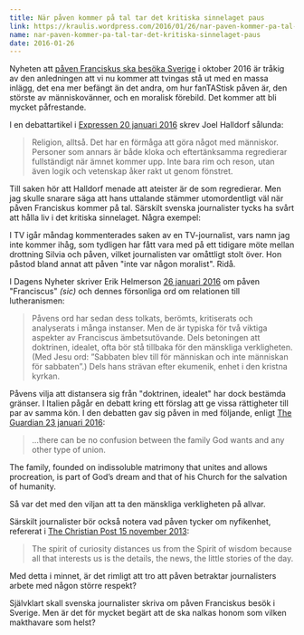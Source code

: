 ```yaml
---
title: När påven kommer på tal tar det kritiska sinnelaget paus
link: https://kraulis.wordpress.com/2016/01/26/nar-paven-kommer-pa-tal-tar-det-kritiska-sinnelaget-paus/
name: nar-paven-kommer-pa-tal-tar-det-kritiska-sinnelaget-paus
date: 2016-01-26
---
```

Nyheten att [påven Franciskus ska besöka Sverige](http://www.svt.se/nyheter/utrikes/beskedet-paven-kommer-till-sverige) i oktober 2016 är tråkig av den anledningen att vi nu kommer att tvingas stå ut med en massa inlägg, det ena mer befängt än det andra, om hur fanTAStisk påven är, den störste av människovänner, och en moralisk förebild. Det kommer att bli mycket påfrestande.



I en debattartikel i [Expressen 20 januari 2016](http://www.expressen.se/kultur/joel-halldorf-religion-orsakar-inte-valdet/) skrev Joel Halldorf sålunda:

> Religion, alltså. Det har en förmåga att göra något med människor. Personer som annars är både kloka och eftertänksamma regredierar fullständigt när ämnet kommer upp. Inte bara rim och reson, utan även logik och vetenskap åker rakt ut genom fönstret.

Till saken hör att Halldorf menade att ateister är de som regredierar. Men jag skulle snarare säga att hans uttalande stämmer utomordentligt väl när påven Franciskus kommer på tal. Särskilt svenska journalister tycks ha svårt att hålla liv i det kritiska sinnelaget. Några exempel:

I TV igår måndag kommenterades saken av en TV-journalist, vars namn jag inte kommer ihåg, som tydligen har fått vara med på ett tidigare möte mellan drottning Silvia och påven, vilket journalisten var omåttligt stolt över. Hon påstod bland annat att påven "inte var någon moralist". Ridå.

I Dagens Nyheter skriver Erik Helmerson [26 januari 2016](http://www.dn.se/ledare/signerat/erik-helmerson-svar-uppgift-for-paven-franciscus/) om påven "Franciscus" *(sic)* och dennes försonliga ord om relationen till lutheranismen:

> Påvens ord har sedan dess tolkats, berömts, kritiserats och analyserats i många instanser. Men de är typiska för två viktiga aspekter av Franciscus ämbetsutövande. Dels betoningen att doktrinen, idealet, ofta bör stå tillbaka för den mänskliga verkligheten. (Med Jesu ord: ”Sabbaten blev till för människan och inte människan för sabbaten”.) Dels hans strävan efter ekumenik, enhet i den kristna kyrkan.

Påvens vilja att distansera sig från "doktrinen, idealet" har dock bestämda gränser. I Italien pågår en debatt kring ett förslag att ge vissa rättigheter till par av samma kön. I den debatten gav sig påven in med följande, enligt [The Guardian 23 januari 2016](http://www.theguardian.com/society/2016/jan/23/pope-francis-defends-traditional-marriage-ahead-of-italy-civil-unions-vote):

> ...there can be no confusion between the family God wants and any other type of union.

The family, founded on indissoluble matrimony that unites and allows procreation, is part of God’s dream and that of his Church for the salvation of humanity.

Så var det med den viljan att ta den mänskliga verkligheten på allvar.

Särskilt journalister bör också notera vad påven tycker om nyfikenhet, refererat i [The Christian Post 15 november 2013](http://www.christianpost.com/news/pope-francis-warns-against-spirit-of-curiosity-108843/):

> The spirit of curiosity distances us from the Spirit of wisdom because all that interests us is the details, the news, the little stories of the day.

Med detta i minnet, är det rimligt att tro att påven betraktar journalisters arbete med någon större respekt?

Självklart skall svenska journalister skriva om påven Franciskus besök i Sverige. Men är det för mycket begärt att de ska nalkas honom som vilken makthavare som helst?

